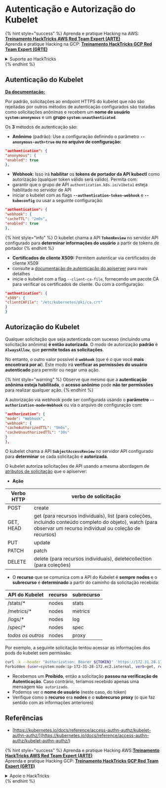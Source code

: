 # Autenticação e Autorização do Kubelet

{% hint style="success" %}
Aprenda e pratique Hacking na AWS: <img src="/.gitbook/assets/image.png" alt="" data-size="line">[**Treinamento HackTricks AWS Red Team Expert (ARTE)**](https://training.hacktricks.xyz/courses/arte)<img src="/.gitbook/assets/image.png" alt="" data-size="line">\
Aprenda e pratique Hacking na GCP: <img src="/.gitbook/assets/image (2).png" alt="" data-size="line">[**Treinamento HackTricks GCP Red Team Expert (GRTE)**<img src="/.gitbook/assets/image (2).png" alt="" data-size="line">](https://training.hacktricks.xyz/courses/grte)

<details>

<summary>Suporte ao HackTricks</summary>

* Verifique os [**planos de assinatura**](https://github.com/sponsors/carlospolop)!
* **Junte-se ao** 💬 [**grupo Discord**](https://discord.gg/hRep4RUj7f) ou ao [**grupo telegram**](https://t.me/peass) ou **siga-nos** no **Twitter** 🐦 [**@hacktricks\_live**](https://twitter.com/hacktricks\_live)**.**
* **Compartilhe truques de hacking enviando PRs para os repositórios** [**HackTricks**](https://github.com/carlospolop/hacktricks) e [**HackTricks Cloud**](https://github.com/carlospolop/hacktricks-cloud).

</details>
{% endhint %}

## Autenticação do Kubelet <a href="#kubelet-authentication" id="kubelet-authentication"></a>

**[Da documentação:](https://kubernetes.io/docs/reference/access-authn-authz/kubelet-authn-authz/)**

Por padrão, solicitações ao endpoint HTTPS do kubelet que não são rejeitadas por outros métodos de autenticação configurados são tratadas como solicitações anônimas e recebem um **nome de usuário `system:anonymous`** e um **grupo `system:unauthenticated`**.

Os **3** métodos de autenticação são:

* **Anônimo** (padrão): Use a configuração definindo o parâmetro **`--anonymous-auth=true` ou no arquivo de configuração:**
```json
"authentication": {
"anonymous": {
"enabled": true
},
```
* **Webhook**: Isso irá **habilitar** os **tokens de portador da API kubectl** como autorização (qualquer token válido será válido). Permita com:
* garantir que o grupo de API `authentication.k8s.io/v1beta1` esteja habilitado no servidor de API
* iniciar o kubelet com as flags **`--authentication-token-webhook`** e **`--kubeconfig`** ou usar a seguinte configuração:
```json
"authentication": {
"webhook": {
"cacheTTL": "2m0s",
"enabled": true
},
```
{% hint style="info" %}
O kubelet chama a API **`TokenReview`** no servidor API configurado para **determinar informações do usuário** a partir de tokens de portador
{% endhint %}

* **Certificados de cliente X509:** Permitem autenticar via certificados de cliente X509
* consulte a [documentação de autenticação do apiserver](https://kubernetes.io/docs/reference/access-authn-authz/authentication/#x509-client-certs) para mais detalhes
* inicie o kubelet com a flag `--client-ca-file`, fornecendo um pacote CA para verificar os certificados de cliente. Ou com a configuração:
```json
"authentication": {
"x509": {
"clientCAFile": "/etc/kubernetes/pki/ca.crt"
}
}
```
## Autorização do Kubelet <a href="#kubelet-authentication" id="kubelet-authentication"></a>

Qualquer solicitação que seja autenticada com sucesso (incluindo uma solicitação anônima) **é então autorizada**. O modo de autorização **padrão** é **`AlwaysAllow`**, que **permite todas as solicitações**.

No entanto, o outro valor possível é **`webhook`** (que é o que você **mais encontrará por aí**). Este modo irá **verificar as permissões do usuário autenticado** para permitir ou negar uma ação.

{% hint style="warning" %}
Observe que mesmo que a **autenticação anônima esteja habilitada**, o **acesso anônimo** pode **não ter permissões** para realizar qualquer ação.
{% endhint %}

A autorização via webhook pode ser configurada usando o **parâmetro `--authorization-mode=Webhook`** ou via o arquivo de configuração com:
```json
"authorization": {
"mode": "Webhook",
"webhook": {
"cacheAuthorizedTTL": "5m0s",
"cacheUnauthorizedTTL": "30s"
}
},
```
O kubelet chama a API **`SubjectAccessReview`** no servidor API configurado para **determinar** se cada solicitação é **autorizada**.

O kubelet autoriza solicitações de API usando a mesma abordagem de [atributos de solicitação](https://kubernetes.io/docs/reference/access-authn-authz/authorization/#review-your-request-attributes) que o apiserver:

* **Ação**

| Verbo HTTP | verbo de solicitação                                                                                                                                         |
| ---------- | ------------------------------------------------------------------------------------------------------------------------------------------------------------- |
| POST       | create                                                                                                                                                        |
| GET, HEAD  | get (para recursos individuais), list (para coleções, incluindo conteúdo completo do objeto), watch (para observar um recurso individual ou coleção de recursos) |
| PUT        | update                                                                                                                                                        |
| PATCH      | patch                                                                                                                                                         |
| DELETE     | delete (para recursos individuais), deletecollection (para coleções)                                                                                         |

* O **recurso** que se comunica com a API do Kubelet é **sempre** **nodes** e o **subrecurso** é **determinado** a partir do caminho da solicitação recebida:

| API do Kubelet | recurso | subrecurso |
| -------------- | ------- | ---------- |
| /stats/\*      | nodes   | stats      |
| /metrics/\*    | nodes   | metrics    |
| /logs/\*       | nodes   | log        |
| /spec/\*       | nodes   | spec       |
| _todos os outros_ | nodes | proxy      |

Por exemplo, a seguinte solicitação tentou acessar as informações dos pods do kubelet sem permissão:
```bash
curl -k --header "Authorization: Bearer ${TOKEN}" 'https://172.31.28.172:10250/pods'
Forbidden (user=system:node:ip-172-31-28-172.ec2.internal, verb=get, resource=nodes, subresource=proxy)
```
* Recebemos um **Proibido**, então a solicitação **passou na verificação de Autenticação**. Caso contrário, teríamos recebido apenas uma mensagem `Não autorizado`.
* Podemos ver o **nome de usuário** (neste caso, do token)
* Verifique como o **recurso** era **nodes** e o **subrecurso** **proxy** (o que faz sentido com as informações anteriores)

## Referências

* [https://kubernetes.io/docs/reference/access-authn-authz/kubelet-authn-authz/](https://kubernetes.io/docs/reference/access-authn-authz/kubelet-authn-authz/)

{% hint style="success" %}
Aprenda e pratique Hacking AWS:<img src="/.gitbook/assets/image.png" alt="" data-size="line">[**Treinamento HackTricks AWS Red Team Expert (ARTE)**](https://training.hacktricks.xyz/courses/arte)<img src="/.gitbook/assets/image.png" alt="" data-size="line">\
Aprenda e pratique Hacking GCP: <img src="/.gitbook/assets/image (2).png" alt="" data-size="line">[**Treinamento HackTricks GCP Red Team Expert (GRTE)**<img src="/.gitbook/assets/image (2).png" alt="" data-size="line">](https://training.hacktricks.xyz/courses/grte)

<details>

<summary>Apoie o HackTricks</summary>

* Verifique os [**planos de assinatura**](https://github.com/sponsors/carlospolop)!
* **Junte-se ao** 💬 [**grupo Discord**](https://discord.gg/hRep4RUj7f) ou ao [**grupo telegram**](https://t.me/peass) ou **siga-nos** no **Twitter** 🐦 [**@hacktricks\_live**](https://twitter.com/hacktricks\_live)**.**
* **Compartilhe truques de hacking enviando PRs para os repositórios** [**HackTricks**](https://github.com/carlospolop/hacktricks) e [**HackTricks Cloud**](https://github.com/carlospolop/hacktricks-cloud).

</details>
{% endhint %}
